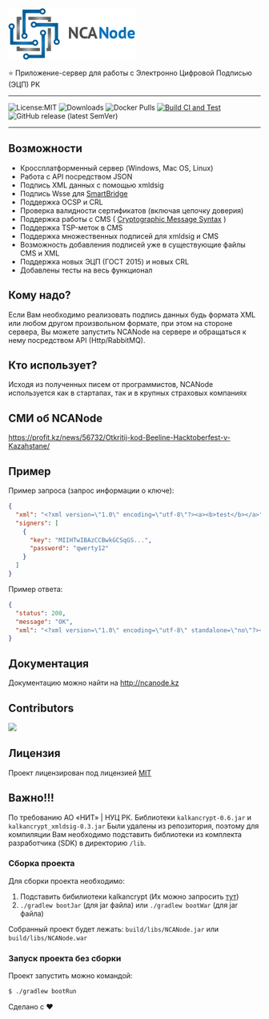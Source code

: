 
![NCANode](NCANode.png)


⭐ Приложение-сервер для работы с Электронно Цифровой Подписью (ЭЦП) РК

---

![License:MIT](https://img.shields.io/badge/license-MIT-green.svg)
![Downloads](https://img.shields.io/github/downloads/malikzh/NCANode/total.svg)
![Docker Pulls](https://img.shields.io/docker/pulls/malikzh/ncanode)
[![Build CI and Test](https://github.com/malikzh/NCANode/actions/workflows/build-ci.yml/badge.svg)](https://github.com/malikzh/NCANode/actions/workflows/build-ci.yml)
![GitHub release (latest SemVer)](https://img.shields.io/github/v/release/malikzh/NCANode)

---

## Возможности

- Кроссплатформенный сервер (Windows, Mac OS, Linux)
- Работа с API посредством JSON
- Подпись XML данных с помощью xmldsig
- Подпись Wsse для [SmartBridge](https://sb.egov.kz/)
- Поддержка OCSP и CRL
- Проверка валидности сертификатов (включая цепочку доверия)
- Поддержка работы с CMS ( [Cryptographic Message Syntax](https://en.wikipedia.org/wiki/Cryptographic_Message_Syntax) )
- Поддержка TSP-меток в CMS
- Поддержка множественных подписей для xmldsig и CMS
- Возможность добавления подписей уже в существующие файлы CMS и XML
- Поддержка новых ЭЦП (ГОСТ 2015) и новых CRL
- Добавлены тесты на весь функционал

## Кому надо?

Если Вам необходимо реализовать подпись данных будь формата XML или любом другом произвольном формате, при этом на стороне сервера,
Вы можете запустить NCANode на сервере и обращаться к нему посредством API (Http/RabbitMQ).

## Кто использует?

Исходя из полученных писем от программистов, NCANode используется как в стартапах, так и в крупных страховых компаниях

## СМИ об NCANode

https://profit.kz/news/56732/Otkritij-kod-Beeline-Hacktoberfest-v-Kazahstane/

## Пример

Пример запроса (запрос информации о ключе):

```json
{
  "xml": "<?xml version=\"1.0\" encoding=\"utf-8\"?><a><b>test</b></a>",
  "signers": [
    {
      "key": "MIIHTwIBAzCCBwkGCSqGS...",
      "password": "qwerty12"
    }
  ]
}
```

Пример ответа:

```json
{
  "status": 200,
  "message": "OK",
  "xml": "<?xml version=\"1.0\" encoding=\"utf-8\" standalone=\"no\"?><a><b>test</b><ds:Signature x..."
}
```

## Документация

Документацию можно найти на http://ncanode.kz

## Contributors

<a href="https://github.com/malikzh/NCANode/graphs/contributors">
  <img src="https://contributors-img.web.app/image?repo=malikzh/NCANode" />
</a>

## Лицензия

Проект лицензирован под лицензией [MIT](LICENSE)

## Важно!!!

По требованию  АО «НИТ» | НУЦ РК. Библиотеки `kalkancrypt-0.6.jar` и `kalkancrypt_xmldsig-0.3.jar`
Были удалены из репозитория, поэтому для компиляции Вам необходимо подставить библиотеки
из комплекта разработчика (SDK) в директорию `/lib`.

### Сборка проекта

Для сборки проекта необходимо:

1. Подставить бибилиотеки kalkancrypt (Их можно запросить [тут](https://pki.gov.kz/developers/))
2. `./gradlew bootJar` (для jar файла) или `./gradlew bootWar` (для jar файла)


Собранный проект будет лежать: `build/libs/NCANode.jar` или `build/libs/NCANode.war`

### Запуск проекта без сборки

Проект запустить можно командой:

```bash
$ ./gradlew bootRun
```

Сделано с ❤️
